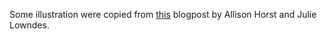 Some illustration were copied from [this](https://www.openscapes.org/blog/2022/05/27/github-illustrated-series/) blogpost by Allison Horst and Julie Lowndes.